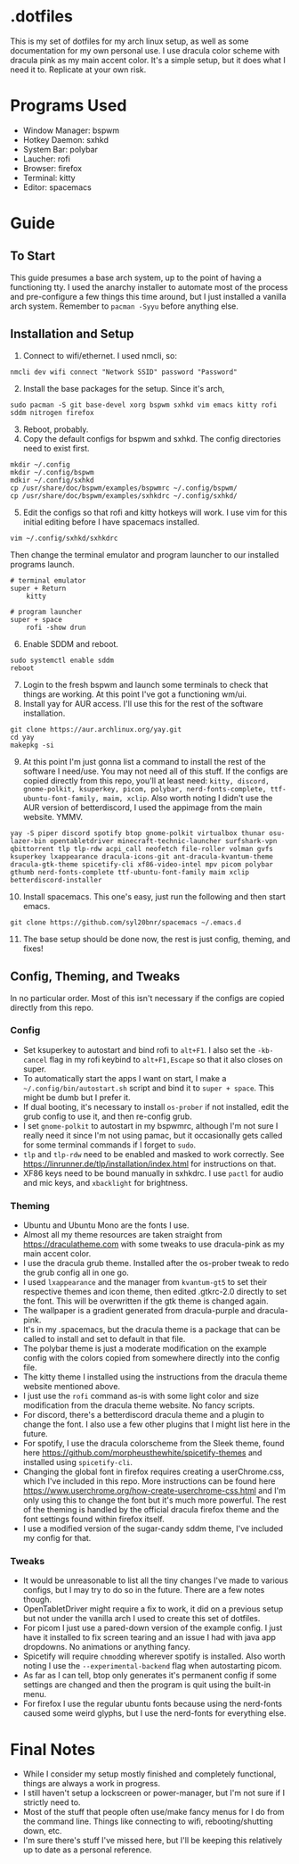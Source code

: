 # .dotfiles
This is my set of dotfiles for my arch linux setup, as well as some documentation for my own personal use. I use dracula color scheme with dracula pink as my main accent color. It's a simple setup, but it does what I need it to. Replicate at your own risk.

# Programs Used
* Window Manager: bspwm
* Hotkey Daemon: sxhkd
* System Bar: polybar
* Laucher: rofi
* Browser: firefox
* Terminal: kitty
* Editor: spacemacs

# Guide
## To Start
This guide presumes a base arch system, up to the point of having a functioning tty. I used the anarchy installer to automate most of the process and pre-configure a few things this time around, but I just installed a vanilla arch system. Remember to `pacman -Syyu` before anything else.

## Installation and Setup
1. Connect to wifi/ethernet. I used nmcli, so:
```
nmcli dev wifi connect "Network SSID" password "Password"
```
2. Install the base packages for the setup. Since it's arch,
```
sudo pacman -S git base-devel xorg bspwm sxhkd vim emacs kitty rofi sddm nitrogen firefox
```
3. Reboot, probably.
4. Copy the default configs for bspwm and sxhkd. The config directories need to exist first.
```
mkdir ~/.config
mkdir ~/.config/bspwm
mdkir ~/.config/sxhkd
cp /usr/share/doc/bspwm/examples/bspwmrc ~/.config/bspwm/
cp /usr/share/doc/bspwm/examples/sxhkdrc ~/.config/sxhkd/
```
5. Edit the configs so that rofi and kitty hotkeys will work. I use vim for this initial editing before I have spacemacs installed.
```
vim ~/.config/sxhkd/sxhkdrc
```
Then change the terminal emulator and program launcher to our installed programs launch.
```
# terminal emulator
super + Return
    kitty

# program launcher
super + space
    rofi -show drun
```
6. Enable SDDM and reboot.
```
sudo systemctl enable sddm
reboot
```
7. Login to the fresh bspwm and launch some terminals to check that things are working. At this point I've got a functioning wm/ui.
8. Install yay for AUR access. I'll use this for the rest of the software installation.
```
git clone https://aur.archlinux.org/yay.git
cd yay
makepkg -si
```
9. At this point I'm just gonna list a command to install the rest of the software I need/use. You may not need all of this stuff. If the configs are copied directly from this repo, you'll at least need: `kitty, discord, gnome-polkit, ksuperkey, picom, polybar, nerd-fonts-complete, ttf-ubuntu-font-family, maim, xclip`. Also worth noting I didn't use the AUR version of betterdiscord, I used the appimage from the main website. YMMV.
```
yay -S piper discord spotify btop gnome-polkit virtualbox thunar osu-lazer-bin opentabletdriver minecraft-technic-launcher surfshark-vpn qbittorrent tlp tlp-rdw acpi_call neofetch file-roller volman gvfs ksuperkey lxappearance dracula-icons-git ant-dracula-kvantum-theme dracula-gtk-theme spicetify-cli xf86-video-intel mpv picom polybar gthumb nerd-fonts-complete ttf-ubuntu-font-family maim xclip betterdiscord-installer
```
10. Install spacemacs. This one's easy, just run the following and then start emacs.
```
git clone https://github.com/syl20bnr/spacemacs ~/.emacs.d
```
11. The base setup should be done now, the rest is just config, theming, and fixes!

## Config, Theming, and Tweaks
In no particular order. Most of this isn't necessary if the configs are copied directly from this repo.

### Config
* Set ksuperkey to autostart and bind rofi to `alt+F1`. I also set the `-kb-cancel` flag in my rofi keybind to `alt+F1,Escape` so that it also closes on super.
* To automatically start the apps I want on start, I make a `~/.config/bin/autostart.sh` script and bind it to `super + space`. This might be dumb but I prefer it.
* If dual booting, it's necessary to install `os-prober` if not installed, edit the grub config to use it, and then re-config grub.
* I set `gnome-polkit` to autostart in my bspwmrc, although I'm not sure I really need it since I'm not using pamac, but it occasionally gets called for some terminal commands if I forget to `sudo`.
* `tlp` and `tlp-rdw` need to be enabled and masked to work correctly. See https://linrunner.de/tlp/installation/index.html for instructions on that.
* XF86 keys need to be bound manually in sxhkdrc. I use `pactl` for audio and mic keys, and `xbacklight` for brightness.

### Theming
* Ubuntu and Ubuntu Mono are the fonts I use.
* Almost all my theme resources are taken straight from https://draculatheme.com with some tweaks to use dracula-pink as my main accent color.
* I use the dracula grub theme. Installed after the os-prober tweak to redo the grub config all in one go.
* I used `lxappearance` and the manager from `kvantum-gt5` to set their respective themes and icon theme, then edited .gtkrc-2.0 directly to set the font. This will be overwritten if the gtk theme is changed again.
* The wallpaper is a gradient generated from dracula-purple and dracula-pink.
* It's in my .spacemacs, but the dracula theme is a package that can be called to install and set to default in that file.
* The polybar theme is just a moderate modification on the example config with the colors copied from somewhere directly into the config file.
* The kitty theme I installed using the instructions from the dracula theme website mentioned above.
* I just use the `rofi` command as-is with some light color and size modification from the dracula theme website. No fancy scripts.
* For discord, there's a betterdiscord dracula theme and a plugin to change the font. I also use a few other plugins that I might list here in the future.
* For spotify, I use the dracula colorscheme from the Sleek theme, found here https://github.com/morpheusthewhite/spicetify-themes and installed using `spicetify-cli`.
* Changing the global font in firefox requires creating a userChrome.css, which I've included in this repo. More instructions can be found here https://www.userchrome.org/how-create-userchrome-css.html and I'm only using this to change the font but it's much more powerful. The rest of the theming is handled by the official dracula firefox theme and the font settings found within firefox itself.
* I use a modified version of the sugar-candy sddm theme, I've included my config for that.

### Tweaks
* It would be unreasonable to list all the tiny changes I've made to various configs, but I may try to do so in the future. There are a few notes though.
* OpenTabletDriver might require a fix to work, it did on a previous setup but not under the vanilla arch I used to create this set of dotfiles.
* For picom I just use a pared-down version of the example config. I just have it installed to fix screen tearing and an issue I had with java app dropdowns. No animations or anything fancy.
* Spicetify will require `chmod`ding wherever spotify is installed. Also worth noting I use the `--experimental-backend` flag when autostarting picom.
* As far as I can tell, btop only generates it's permanent config if some settings are changed and then the program is quit using the built-in menu.
* For firefox I use the regular ubuntu fonts because using the nerd-fonts caused some weird glyphs, but I use the nerd-fonts for everything else.

# Final Notes
* While I consider my setup mostly finished and completely functional, things are always a work in progress.
* I still haven't setup a lockscreen or power-manager, but I'm not sure if I strictly need to.
* Most of the stuff that people often use/make fancy menus for I do from the command line. Things like connecting to wifi, rebooting/shutting down, etc.
* I'm sure there's stuff I've missed here, but I'll be keeping this relatively up to date as a personal reference.
